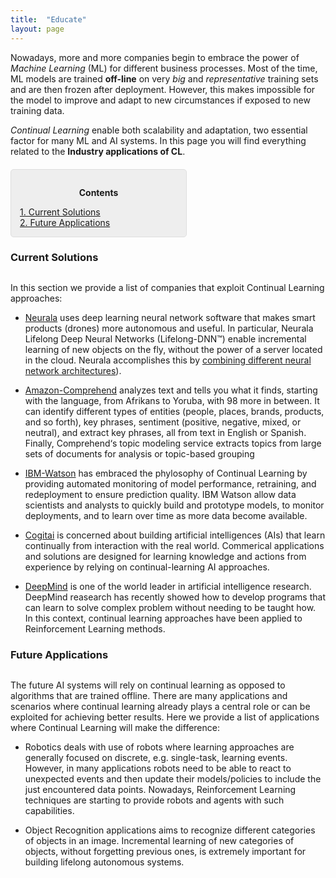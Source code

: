 ```yaml
---
title:  "Educate"
layout: page
---
```


Nowadays, more and more companies begin to embrace the power of *Machine Learning* (ML) for different business processes. Most of the time, ML models are trained **off-line** on very *big* and *representative* training sets and are then frozen after deployment. However, this makes impossible for the model to improve and adapt to new circumstances if exposed to new training data.

*Continual Learning* enable both scalability and adaptation, two essential factor for many ML and AI systems. In this page you will find everything related to the **Industry applications of CL**.

<div style="background: rgba(0,0,0,0.06) none repeat scroll 0% 0%; border: 1px solid rgb(222, 222, 222); padding: 1em; border-radius: 5px; margin-top:20px; max-width: 50%">
	<p style="text-align: center;"><strong>Contents</strong></p>
	<p style="text-align: left; margin-bottom: 0px;">	
		<a href="#current_solutions">1. Current Solutions</a><br>
		<a href="#future_applications">2. Future Applications</a>
	</p>
</div>

<a name="current_solutions"></a>
<h3 id="current_solutions" style="margin-bottom: 30px;">Current Solutions</h3>

In this section we provide a list of companies that exploit Continual Learning approaches:

- [Neurala][neurala] uses deep learning neural network software that makes smart products (drones) more autonomous and useful. In particular, Neurala Lifelong Deep Neural Networks (Lifelong-DNN™) enable incremental learning of new objects on the fly, without the power of a server located in the cloud. Neurala accomplishes this by [combining different neural network architectures][neurala-lifelong]).

-  [Amazon-Comprehend][Amazon-Comprehend] analyzes text and tells you what it finds, starting with the language, from Afrikans to Yoruba, with 98 more in between. It can identify different types of entities (people, places, brands, products, and so forth), key phrases, sentiment (positive, negative, mixed, or neutral), and extract key phrases, all from text in English or Spanish. Finally, Comprehend‘s topic modeling service extracts topics from large sets of documents for analysis or topic-based grouping

- [IBM-Watson][IBM-Watson] has embraced the phylosophy of Continual Learning by providing automated monitoring of model performance, retraining, and redeployment to ensure prediction quality. IBM Watson allow data scientists and analysts to quickly build and prototype models, to monitor deployments, and to learn over time as more data become available.

- [Cogitai][cogitai] is concerned about building artificial intelligences (AIs) that learn continually from interaction with the real world. Commerical applications and solutions are designed for learning knowledge and actions from experience by relying on continual-learning AI approaches.

- [DeepMind][deepMind] is one of the world leader in artificial intelligence research. DeepMind reasearch has recently showed how to develop programs that can learn to solve complex problem without needing to be taught how. In this context, continual learning approaches have been applied to Reinforcement Learning methods. 

<a name="future_applications"></a>
<h3 id="future_applications" style="margin-bottom: 30px;">Future Applications</h3>

The future AI systems will rely on continual learning as opposed to algorithms that are trained offline. There are many applications and scenarios where continual learning already plays a central role or can be exploited for achieving better results. Here we provide a list of applications where Continual Learning will make the difference:

- Robotics deals with use of robots where learning approaches are generally focused on discrete, e.g. single-task, learning events. However, in many applications robots need to be able to react to unexpected events and then update their models/policies to include the just encountered data points. Nowadays, Reinforcement Learning techniques are starting to provide robots and agents with such capabilities. 

- Object Recognition applications aims to recognize different categories of objects in an image. Incremental learning of new categories of objects, without forgetting previous ones, is extremely important for building lifelong autonomous systems.

[linkedin]: https://www.linkedin.com/in/vincenzo
[neurala]: https://www.neurala.com/
[neurala-lifelong]:https://www.neurala.com/press-releases/edge-deep-learning-without-cloud
[Amazon-Comprehend]:https://aws.amazon.com/comprehend/
[IBM-Watson]:https://datascience.ibm.com/docs/content/analyze-data/ml-continuous-learning.html
[cogitai]:https://www.cogitai.com/
[deepMind]:https://deepmind.com/
